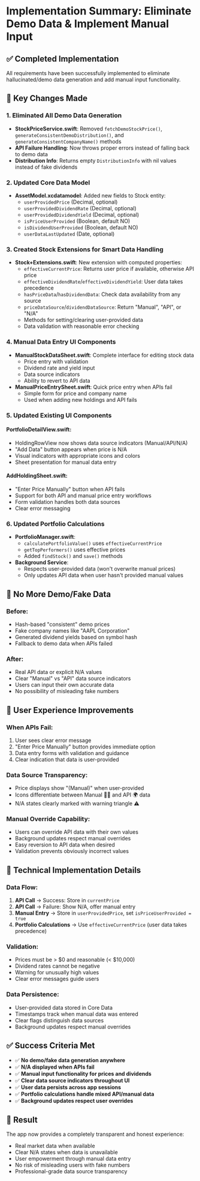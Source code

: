 # Implementation Summary: Eliminate Demo Data & Implement Manual Input

## ✅ Completed Implementation

All requirements have been successfully implemented to eliminate hallucinated/demo data generation and add manual input functionality.

## 🔑 Key Changes Made

### 1. **Eliminated All Demo Data Generation**
- **StockPriceService.swift**: Removed `fetchDemoStockPrice()`, `generateConsistentDemoDistribution()`, and `generateConsistentCompanyName()` methods
- **API Failure Handling**: Now throws proper errors instead of falling back to demo data
- **Distribution Info**: Returns empty `DistributionInfo` with nil values instead of fake dividends

### 2. **Updated Core Data Model**
- **AssetModel.xcdatamodel**: Added new fields to Stock entity:
  - `userProvidedPrice` (Decimal, optional)
  - `userProvidedDividendRate` (Decimal, optional) 
  - `userProvidedDividendYield` (Decimal, optional)
  - `isPriceUserProvided` (Boolean, default NO)
  - `isDividendUserProvided` (Boolean, default NO)
  - `userDataLastUpdated` (Date, optional)

### 3. **Created Stock Extensions for Smart Data Handling**
- **Stock+Extensions.swift**: New extension with computed properties:
  - `effectiveCurrentPrice`: Returns user price if available, otherwise API price
  - `effectiveDividendRate`/`effectiveDividendYield`: User data takes precedence
  - `hasPriceData`/`hasDividendData`: Check data availability from any source
  - `priceDataSource`/`dividendDataSource`: Return "Manual", "API", or "N/A"
  - Methods for setting/clearing user-provided data
  - Data validation with reasonable error checking

### 4. **Manual Data Entry UI Components**
- **ManualStockDataSheet.swift**: Complete interface for editing stock data
  - Price entry with validation
  - Dividend rate and yield input
  - Data source indicators
  - Ability to revert to API data
- **ManualPriceEntrySheet.swift**: Quick price entry when APIs fail
  - Simple form for price and company name
  - Used when adding new holdings and API fails

### 5. **Updated Existing UI Components**

#### **PortfolioDetailView.swift**:
- HoldingRowView now shows data source indicators (Manual/API/N/A)
- "Add Data" button appears when price is N/A
- Visual indicators with appropriate icons and colors
- Sheet presentation for manual data entry

#### **AddHoldingSheet.swift**:
- "Enter Price Manually" button when API fails
- Support for both API and manual price entry workflows
- Form validation handles both data sources
- Clear error messaging

### 6. **Updated Portfolio Calculations**
- **PortfolioManager.swift**: 
  - `calculatePortfolioValue()` uses `effectiveCurrentPrice`
  - `getTopPerformers()` uses effective prices
  - Added `findStock()` and `save()` methods
- **Background Service**: 
  - Respects user-provided data (won't overwrite manual prices)
  - Only updates API data when user hasn't provided manual values

## 🚫 No More Demo/Fake Data

### Before:
- Hash-based "consistent" demo prices
- Fake company names like "AAPL Corporation"
- Generated dividend yields based on symbol hash
- Fallback to demo data when APIs failed

### After:
- Real API data or explicit N/A values
- Clear "Manual" vs "API" data source indicators
- Users can input their own accurate data
- No possibility of misleading fake numbers

## 📱 User Experience Improvements

### When APIs Fail:
1. User sees clear error message
2. "Enter Price Manually" button provides immediate option
3. Data entry forms with validation and guidance
4. Clear indication that data is user-provided

### Data Source Transparency:
- Price displays show "(Manual)" when user-provided
- Icons differentiate between Manual 🙋‍♂️ and API 🌍 data
- N/A states clearly marked with warning triangle ⚠️

### Manual Override Capability:
- Users can override API data with their own values
- Background updates respect manual overrides
- Easy reversion to API data when desired
- Validation prevents obviously incorrect values

## 🔧 Technical Implementation Details

### Data Flow:
1. **API Call** → Success: Store in `currentPrice` 
2. **API Call** → Failure: Show N/A, offer manual entry
3. **Manual Entry** → Store in `userProvidedPrice`, set `isPriceUserProvided = true`
4. **Portfolio Calculations** → Use `effectiveCurrentPrice` (user data takes precedence)

### Validation:
- Prices must be > $0 and reasonable (< $10,000)
- Dividend rates cannot be negative
- Warning for unusually high values
- Clear error messages guide users

### Data Persistence:
- User-provided data stored in Core Data
- Timestamps track when manual data was entered
- Clear flags distinguish data sources
- Background updates respect manual overrides

## ✅ Success Criteria Met

- ✅ **No demo/fake data generation anywhere**
- ✅ **N/A displayed when APIs fail**
- ✅ **Manual input functionality for prices and dividends**
- ✅ **Clear data source indicators throughout UI**
- ✅ **User data persists across app sessions**
- ✅ **Portfolio calculations handle mixed API/manual data**
- ✅ **Background updates respect user overrides**

## 🎯 Result

The app now provides a completely transparent and honest experience:
- Real market data when available
- Clear N/A states when data is unavailable  
- User empowerment through manual data entry
- No risk of misleading users with fake numbers
- Professional-grade data source transparency